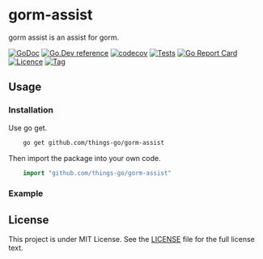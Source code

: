 # gorm-assist

gorm assist is an assist for gorm. 

[![GoDoc](https://godoc.org/github.com/things-go/gorm-assist?status.svg)](https://godoc.org/github.com/things-go/gorm-assist)
[![Go.Dev reference](https://img.shields.io/badge/go.dev-reference-blue?logo=go&logoColor=white)](https://pkg.go.dev/github.com/things-go/gorm-assist?tab=doc)
[![codecov](https://codecov.io/gh/things-go/gorm-assist/branch/main/graph/badge.svg?token=UUzG1TBAwj)](https://codecov.io/gh/things-go/gorm-assist)
[![Tests](https://github.com/things-go/gorm-assist/actions/workflows/ci.yml/badge.svg?branch=main&event=status)](https://github.com/things-go/gorm-assist/actions/workflows/ci.yml)
[![Go Report Card](https://goreportcard.com/badge/github.com/things-go/gorm-assist)](https://goreportcard.com/report/github.com/things-go/gorm-assist)
[![Licence](https://img.shields.io/github/license/things-go/gorm-assist)](https://raw.githubusercontent.com/things-go/gorm-assist/main/LICENSE)
[![Tag](https://img.shields.io/github/v/tag/things-go/gorm-assist)](https://github.com/things-go/gorm-assist/tags)

## Usage

### Installation

Use go get.

```bash
    go get github.com/things-go/gorm-assist
```

Then import the package into your own code.

```go
    import "github.com/things-go/gorm-assist"
```

### Example

## License

This project is under MIT License. See the [LICENSE](LICENSE) file for the full license text.

